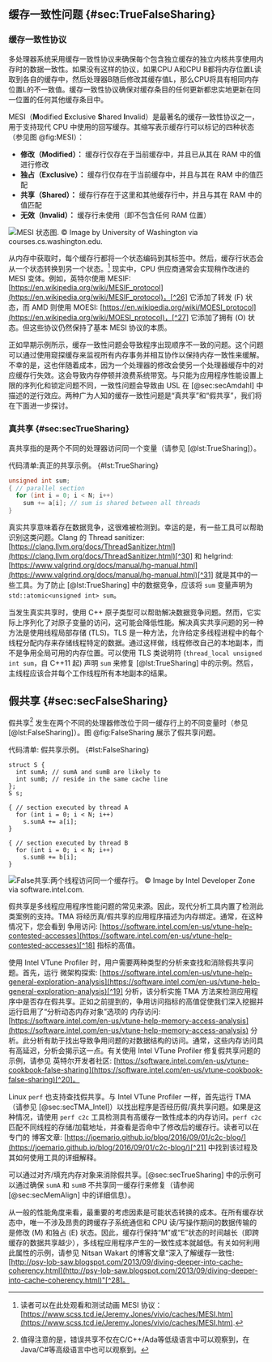 ## 缓存一致性问题 {#sec:TrueFalseSharing}

### 缓存一致性协议

多处理器系统采用缓存一致性协议来确保每个包含独立缓存的独立内核共享使用内存时的数据一致性。如果没有这样的协议，如果CPU A和CPU B都将内存位置L读取到各自的缓存中，然后处理器B随后修改其缓存值L，那么CPU将具有相同内存位置L的不一致值。缓存一致性协议确保对缓存条目的任何更新都忠实地更新在同一位置的任何其他缓存条目中。

MESI（**M**odified **E**xclusive **S**hared **I**nvalid）是最著名的缓存一致性协议之一，用于支持现代 CPU 中使用的回写缓存。其缩写表示缓存行可以标记的四种状态（参见图 @fig:MESI）：

* **修改（Modified）：** 缓存行仅存在于当前缓存中，并且已从其在 RAM 中的值进行修改
* **独占（Exclusive）：** 缓存行仅存在于当前缓存中，并且与其在 RAM 中的值匹配
* **共享（Shared）：** 缓存行存在于这里和其他缓存行中，并且与其在 RAM 中的值匹配
* **无效（Invalid）：** 缓存行未使用（即不包含任何 RAM 位置）

![MESI 状态图. *© Image by University of Washington via courses.cs.washington.edu.*](https://raw.githubusercontent.com/dendibakh/perf-book/main/img/mt-perf/MESI_Cache_Diagram.jpg)<div id="MESI"></div>


从内存中获取时，每个缓存行都将一个状态编码到其标签中。然后，缓存行状态会从一个状态转换到另一个状态。[^25] 现实中，CPU 供应商通常会实现稍作改进的 MESI 变体。例如，英特尔使用 MESIF: [https://en.wikipedia.org/wiki/MESIF_protocol](https://en.wikipedia.org/wiki/MESIF_protocol)，[^26] 它添加了转发 (F) 状态，而 AMD 则使用 MOESI: [https://en.wikipedia.org/wiki/MOESI_protocol](https://en.wikipedia.org/wiki/MOESI_protocol)，[^27] 它添加了拥有 (O) 状态。但这些协议仍然保持了基本 MESI 协议的本质。

正如早期示例所示，缓存一致性问题会导致程序出现顺序不一致的问题。这个问题可以通过使用窥探缓存来监视所有内存事务并相互协作以保持内存一致性来缓解。不幸的是，这也伴随着成本，因为一个处理器的修改会使另一个处理器缓存中的对应缓存行失效。这会导致内存停顿并浪费系统带宽。与只能为应用程序性能设置上限的序列化和锁定问题不同，一致性问题会导致由 USL 在 [@sec:secAmdahl] 中描述的逆行效应。两种广为人知的缓存一致性问题是“真共享”和“假共享”，我们将在下面进一步探讨。

### 真共享 {#sec:secTrueSharing}

真共享指的是两个不同的处理器访问同一个变量（请参见 [@lst:TrueSharing]）。

代码清单:真正的共享示例。 {#lst:TrueSharing}
```cpp
unsigned int sum;
{ // parallel section
  for (int i = 0; i < N; i++)
    sum += a[i]; // sum is shared between all threads
}
```

真实共享意味着存在数据竞争，这很难被检测到。幸运的是，有一些工具可以帮助识别这类问题。Clang 的 Thread sanitizer: [https://clang.llvm.org/docs/ThreadSanitizer.html](https://clang.llvm.org/docs/ThreadSanitizer.html)[^30] 和 helgrind: [https://www.valgrind.org/docs/manual/hg-manual.html](https://www.valgrind.org/docs/manual/hg-manual.html)[^31] 就是其中的一些工具。为了防止 [@lst:TrueSharing] 中的数据竞争，应该将 `sum` 变量声明为 `std::atomic<unsigned int> sum`。

当发生真实共享时，使用 C++ 原子类型可以帮助解决数据竞争问题。然而，它实际上序列化了对原子变量的访问，这可能会降低性能。解决真实共享问题的另一种方法是使用线程局部存储 (TLS)。TLS 是一种方法，允许给定多线程进程中的每个线程分配内存来存储线程特定的数据。通过这样做，线程修改自己的本地副本，而不是争用全局可用的内存位置。可以使用 TLS 类说明符 (`thread_local unsigned int sum`，自 C++11 起) 声明 `sum` 来修复 [@lst:TrueSharing] 中的示例。然后，主线程应该合并每个工作线程所有本地副本的结果。

## 假共享 {#sec:secFalseSharing}

假共享[^29] 发生在两个不同的处理器修改位于同一缓存行上的不同变量时（参见 [@lst:FalseSharing]）。图 @fig:FalseSharing 展示了假共享问题。

代码清单: 假共享示例。 {#lst:FalseSharing}
```
struct S {
  int sumA; // sumA and sumB are likely to
  int sumB; // reside in the same cache line
};
S s;

{ // section executed by thread A
  for (int i = 0; i < N; i++)
    s.sumA += a[i];
}

{ // section executed by thread B
  for (int i = 0; i < N; i++)
    s.sumB += b[i];
}
```

![False共享:两个线程访问同一个缓存行。 *© Image by Intel Developer Zone via software.intel.com.*](https://raw.githubusercontent.com/dendibakh/perf-book/main/img/mt-perf/FalseSharing.jpg)<div id="FalseSharing"></div>

假共享是多线程应用程序性能问题的常见来源。因此，现代分析工具内置了检测此类案例的支持。TMA 将经历真/假共享的应用程序描述为内存绑定。通常，在这种情况下，您会看到 争用访问: [https://software.intel.com/en-us/vtune-help-contested-accesses](https://software.intel.com/en-us/vtune-help-contested-accesses)[^18] 指标的高值。

使用 Intel VTune Profiler 时，用户需要两种类型的分析来查找和消除假共享问题。首先，运行 微架构探索: [https://software.intel.com/en-us/vtune-help-general-exploration-analysis](https://software.intel.com/en-us/vtune-help-general-exploration-analysis)[^19] 分析，该分析实施 TMA 方法来检测应用程序中是否存在假共享。正如之前提到的，争用访问指标的高值促使我们深入挖掘并运行启用了“分析动态内存对象”选项的 内存访问: [https://software.intel.com/en-us/vtune-help-memory-access-analysis](https://software.intel.com/en-us/vtune-help-memory-access-analysis) 分析。此分析有助于找出导致争用问题的对数据结构的访问。通常，这些内存访问具有高延迟，分析会揭示这一点。有关使用 Intel VTune Profiler 修复假共享问题的示例，请参见 英特尔开发者社区: [https://software.intel.com/en-us/vtune-cookbook-false-sharing](https://software.intel.com/en-us/vtune-cookbook-false-sharing)[^20]。

Linux `perf` 也支持查找假共享。与 Intel VTune Profiler 一样，首先运行 TMA（请参见 [@sec:secTMA_Intel]）以找出程序是否经历假/真共享问题。如果是这种情况，请使用 `perf c2c` 工具检测具有高缓存一致性成本的内存访问。`perf c2c` 匹配不同线程的存储/加载地址，并查看是否命中了修改后的缓存行。读者可以在专门的 博客文章: [https://joemario.github.io/blog/2016/09/01/c2c-blog/](https://joemario.github.io/blog/2016/09/01/c2c-blog/)[^21] 中找到该过程及其如何使用工具的详细解释。

可以通过对齐/填充内存对象来消除假共享。[@sec:secTrueSharing] 中的示例可以通过确保 `sumA` 和 `sumB` 不共享同一缓存行来修复（请参阅 [@sec:secMemAlign] 中的详细信息）。

从一般的性能角度来看，最重要的考虑因素是可能状态转换的成本。在所有缓存状态中，唯一不涉及昂贵的跨缓存子系统通信和 CPU 读/写操作期间的数据传输的是修改 (M) 和独占 (E) 状态。因此，缓存行保持“M”或“E”状态的时间越长（即跨缓存的数据共享越少），多线程应用程序产生的一致性成本就越低。有关如何利用此属性的示例，请参见 Nitsan Wakart 的博客文章“深入了解缓存一致性: [http://psy-lob-saw.blogspot.com/2013/09/diving-deeper-into-cache-coherency.html](http://psy-lob-saw.blogspot.com/2013/09/diving-deeper-into-cache-coherency.html)"[^28]。

[^18]: 争用访问 - [https://software.intel.com/en-us/vtune-help-contested-accesses](https://software.intel.com/en-us/vtune-help-contested-accesses).
[^19]: Vtune 一般探索分析 - [https://software.intel.com/en-us/vtune-help-general-exploration-analysis](https://software.intel.com/en-us/vtune-help-general-exploration-analysis).
[^20]: Vtune 食谱：假共享 - [https://software.intel.com/en-us/vtune-cookbook-false-sharing](https://software.intel.com/en-us/vtune-cookbook-false-sharing).
[^21]: 关于 `perf c2c` 的文章 - [https://joemario.github.io/blog/2016/09/01/c2c-blog/](https://joemario.github.io/blog/2016/09/01/c2c-blog/).
[^25]: 读者可以在此处观看和测试动画 MESI 协议：
[https://www.scss.tcd.ie/Jeremy.Jones/vivio/caches/MESI.htm](https://www.scss.tcd.ie/Jeremy.Jones/vivio/caches/MESI.htm).
[^26]: MESIF - [https://en.wikipedia.org/wiki/MESIF_protocol](https://en.wikipedia.org/wiki/MESIF_protocol)
[^27]: MOESI - [https://en.wikipedia.org/wiki/MOESI_protocol](https://en.wikipedia.org/wiki/MOESI_protocol)
[^28]: 博客文章“深入缓存一致性”- [http://psy-lob-saw.blogspot.com/2013/09/diving-deeper-into-cache-coherency.html](http://psy-lob-saw.blogspot.com/2013/09/diving-deeper-into-cache-coherency.html)
[^29]: 值得注意的是，错误共享不仅在C/C++/Ada等低级语言中可以观察到，在Java/C#等高级语言中也可以观察到。
[^30]: Clang的线程消毒工具:[https://clang.llvm.org/docs/ThreadSanitizer.html](https://clang.llvm.org/docs/ThreadSanitizer.html)。
[^31]: Helgrind，一个线程错误检测工具:[https://www.valgrind.org/docs/manual/hg-manual.html](https://www.valgrind.org/docs/manual/hg-manual.html)。